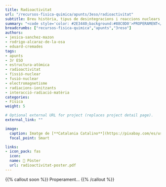 ```yaml
---
title: Radioactivitat
url: "/recursos-fisica-quimica/apunts/3eso/radioactivitat"
subtitle: Breu història, tipus de desintegracions i reaccions nuclears
summary: "<code style='color: #2E3440;background:#88C0D0'>PROPERAMENT</code><br>Breu història, tipus de desintegracions i reaccions nuclears."
breadcrumbs: ["recursos-fisica-quimica","apunts","3reso"]
authors:
- jesica-sanchez-mazon
- rodrigo-alcaraz-de-la-osa
- eduard-cremades
tags:
- apunts
- 3r ESO
- estructura-atòmica
- radioactivitat
- fissió-nuclear
- fusió-nuclear
- electromagnetisme
- radiacions-ionitzants
- interacció-radiació-matèria
categories:
- Física
weight: 5

# Optional external URL for project (replaces project detail page).
external_link: ""

image:
  caption: Imatge de [**Catalania Catalino**](https://pixabay.com/es/users/catalania-281545/?utm_source=link-attribution&utm_medium=referral&utm_campaign=image&utm_content=646217) en [Pixabay](https://pixabay.com/es//?utm_source=link-attribution&utm_medium=referral&utm_campaign=image&utm_content=646217)
  focal_point: Smart

links:
- icon_pack: fas
  icon:
  name: 📜 Pòster
  url: radioactivitat-poster.pdf
---
```


{{% callout soon %}}
Properament...
{{% /callout %}}